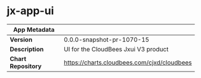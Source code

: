 # jx-app-ui

|App Metadata||
|---|---|
| **Version** | 0.0.0-snapshot-pr-1070-15 |
| **Description** | UI for the CloudBees Jxui V3 product |
| **Chart Repository** | https://charts.cloudbees.com/cjxd/cloudbees |
